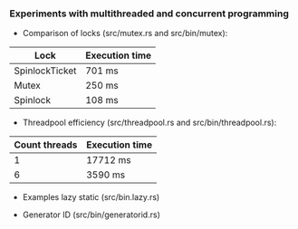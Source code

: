 ### Experiments with multithreaded and concurrent programming

- Comparison of locks (src/mutex.rs and src/bin/mutex):

| Lock           | Execution time |
| -------------- | -------------  |
| SpinlockTicket |     701 ms     |
| Mutex          |     250 ms     |
| Spinlock       |     108 ms     |

- Threadpool efficiency (src/threadpool.rs and src/bin/threadpool.rs):

| Count threads  | Execution time |
| -------------- | -------------  |
| 1              |     17712 ms   |
| 6              |     3590 ms    |

- Examples lazy static (src/bin.lazy.rs)

- Generator ID (src/bin/generatorid.rs)
